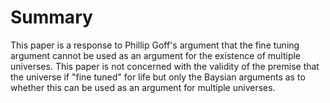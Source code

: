 # Summary
This paper is a response to Phillip Goff's argument that the fine tuning argument cannot be used as an argument for the existence of multiple universes. This paper is not concerned with the validity of the premise that the universe if "fine tuned" for life but only the Baysian arguments as to whether this can be used as an argument for multiple universes.
